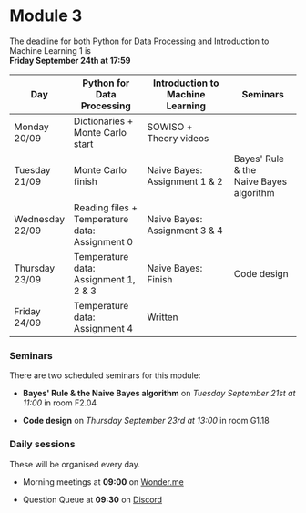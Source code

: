 
# Module 3

The deadline for both Python for Data Processing and Introduction to Machine Learning 1 is<br>**Friday September 24th at 17:59**

| Day                | Python for<br>Data Processing      | Introduction to<br>Machine Learning | Seminars                                                       |
|--------------------|------------------------------------|-------------------------------------|----------------------------------------------------------------|
| Monday<br>20/09    | Dictionaries +<br>Monte Carlo start | SOWISO +<br>Theory videos          |                                                                |
| Tuesday<br>21/09   | Monte Carlo finish                 | Naive Bayes: Assignment 1 & 2       | Bayes' Rule & the<br>Naive Bayes algorithm                     |
| Wednesday<br>22/09 | Reading files +<br>Temperature data:<br>Assignment 0 | Naive Bayes: Assignment 3 & 4 |                                                    |
| Thursday<br>23/09  | Temperature data:<br>Assignment 1, 2 & 3 | Naive Bayes: Finish              | Code design                                                 |
| Friday<br>24/09    | Temperature data:<br>Assignment 4     | Written                             |                                                             |

### Seminars

There are two scheduled seminars for this module:

* **Bayes' Rule & the Naive Bayes algorithm** on *Tuesday September 21st at 11:00* in room F2.04

* **Code design** on *Thursday September 23rd at 13:00* in room G1.18

### Daily sessions

These will be organised every day.

* Morning meetings at **09:00** on [Wonder.me](https://www.wonder.me/r?id=c6cdcb4d-7901-44dc-9b9f-fe90898c22a5)

* Question Queue at **09:30** on [Discord](https://discord.gg/y9BVSck5z5)

